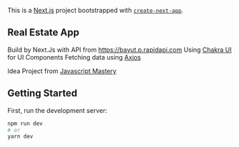 This is a [Next.js](https://nextjs.org/) project bootstrapped with [`create-next-app`](https://github.com/vercel/next.js/tree/canary/packages/create-next-app).

## Real Estate App

Build by Next.Js with API from https://bayut.p.rapidapi.com
Using [Chakra UI](https://chakra-ui.com/) for UI Components
Fetching data using [Axios](https://axios-http.com/docs/intro)

Idea Project from [Javascript Mastery](https://www.youtube.com/c/JavaScriptMastery)

## Getting Started

First, run the development server:

```bash
npm run dev
# or
yarn dev
```

